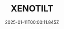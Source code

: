 ---
title: "XENOTILT"
id: 2008980
date: 2025-01-11T00:00:11.845Z
link: games/steam/recent/xenotilt
image: http://media.steampowered.com/steamcommunity/public/images/apps/2008980/b0c6b9cd1a958b4e41fcd9b0a1b4b8828a748e8a.jpg
playtime_2weeks: 2
playtime_forever: 120
playtime_windows_forever: 0
playtime_mac_forever: 0
playtime_linux_forever: 120
playtime_deck_forever: 120
---